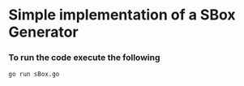 # Simple implementation of a SBox Generator

### To run the code execute the following
```bash
go run sBox.go
```